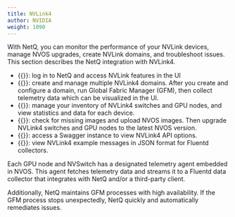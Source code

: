 ```yaml
---
title: NVLink4
author: NVIDIA
weight: 1090
---
```


With NetQ, you can monitor the performance of your NVLink devices, manage NVOS upgrades, create NVLink domains, and troubleshoot issues. This section describes the NetQ integration with NVLink4.

- {{<link title="NVLink Quick Start Guide">}}: log in to NetQ and access NVLink features in the UI
- {{<link title="Domain Management">}}: create and manage multiple NVLink4 domains. After you create and configure a domain, run Global Fabric Manager (GFM), then collect telemetry data which can be visualized in the UI.
- {{<link title="NVLink4 Inventory" text="Inventory management">}}: manage your inventory of NVLink4 switches and GPU nodes, and view statistics and data for each device.
- {{<link title="NVOS Management" text="NVOS image management">}}: check for missing images and upload NVOS images. Then upgrade NVLink4 switches and GPU nodes to the latest NVOS version.
- {{<exlink url="https://nvlink4-netq.d1pzhbszsr62xj.amplifyapp.com/networking-ethernet-software/cumulus-netq-45/api/index.html" text="API reference">}}: access a Swagger instance to view NVLink4 API options.
- {{<link title="Fluentd Reference" text="Fluentd message reference">}}: view NVLink4 example messages in JSON format for Fluentd collectors.
 
Each GPU node and NVSwitch has a designated telemetry agent embedded in NVOS. This agent fetches telemetry data and streams it to a Fluentd data collector that integrates with NetQ and/or a third-party client. 
 
Additionally, NetQ maintains GFM processes with high availability. If the GFM process stops unexpectedly, NetQ quickly and automatically remediates issues.